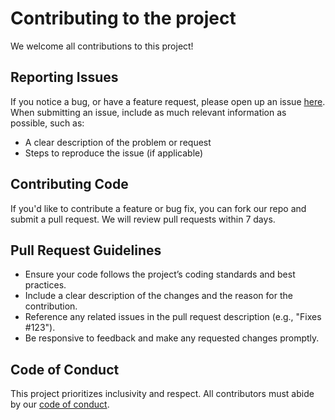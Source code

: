 # Contributing to the project
We welcome all contributions to this project!

## Reporting Issues

If you notice a bug, or have a feature request,
please open up an issue [here](https://github.com/UBC-DSCI/predictcarcategory/issues). 
When submitting an issue, include as much relevant information as possible, such as:

- A clear description of the problem or request
- Steps to reproduce the issue (if applicable)

## Contributing Code

If you'd like to contribute a feature or bug fix,
you can fork our repo and submit a pull request.
We will review pull requests within 7 days.

## Pull Request Guidelines

- Ensure your code follows the project’s coding standards and best practices.
- Include a clear description of the changes and the reason for the contribution.
- Reference any related issues in the pull request description (e.g., "Fixes #123").
- Be responsive to feedback and make any requested changes promptly.

## Code of Conduct

This project prioritizes inclusivity and respect. All contributors must abide by our [code of conduct](CODE_OF_CONDUCT.md).
